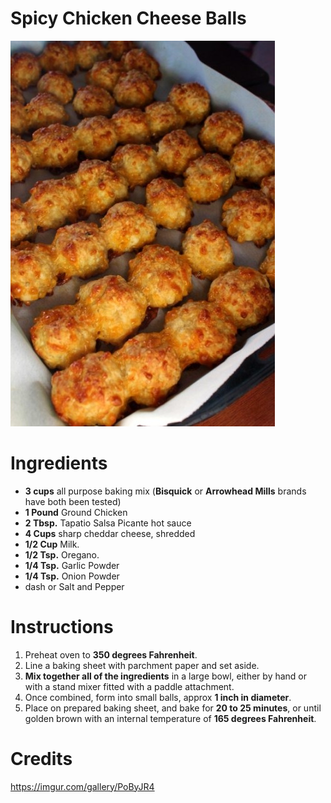 # Spicy Chicken Cheese Balls

![Spicy Chicken Cheese Balls](./spicy_chicken_cheese_balls.png)

# Ingredients

* **3 cups** all purpose baking mix (**Bisquick** or **Arrowhead Mills** brands have both been tested)
* **1 Pound** Ground Chicken
* **2 Tbsp.** Tapatio Salsa Picante hot sauce
* **4 Cups** sharp cheddar cheese, shredded
* **1/2 Cup** Milk.
* **1/2 Tsp.** Oregano.
* **1/4 Tsp.** Garlic Powder
* **1/4 Tsp.** Onion Powder
* dash or Salt and Pepper

# Instructions

1. Preheat oven to **350 degrees Fahrenheit**.
1. Line a baking sheet with parchment paper and set aside.
1. **Mix together all of the ingredients** in a large bowl, either by hand or with a stand mixer fitted with a paddle attachment.
1. Once combined, form into small balls, approx **1 inch in diameter**.
1. Place on prepared baking sheet, and bake for **20 to 25 minutes**, or until golden brown with an internal temperature of **165 degrees Fahrenheit**.

# Credits

https://imgur.com/gallery/PoByJR4
